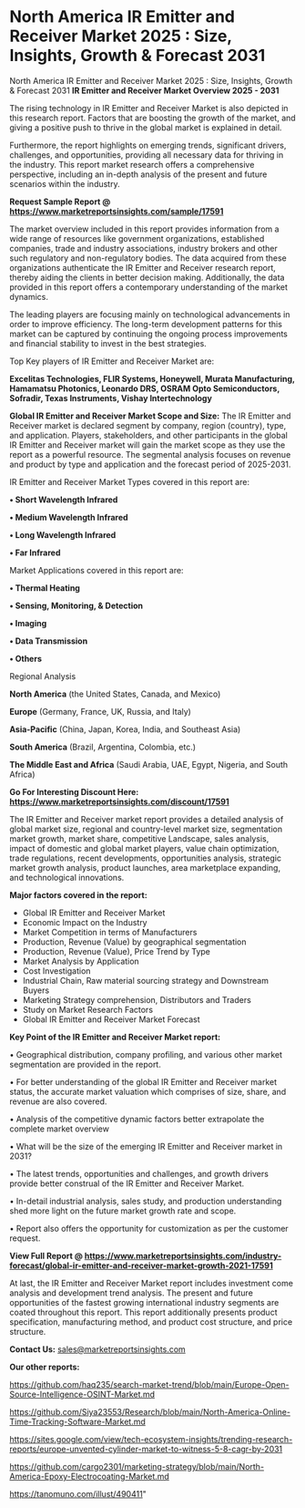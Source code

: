 # North America IR Emitter and Receiver Market 2025 : Size, Insights, Growth & Forecast 2031
North America IR Emitter and Receiver Market 2025 : Size, Insights, Growth & Forecast 2031
<Strong> IR Emitter and Receiver Market Overview 2025 - 2031</strong>

The rising technology in IR Emitter and Receiver Market is also depicted in this research report. Factors that are boosting the growth of the market, and giving a positive push to thrive in the global market is explained in detail.

Furthermore, the report highlights on emerging trends, significant drivers, challenges, and opportunities, providing all necessary data for thriving in the industry. This report market research offers a comprehensive perspective, including an in-depth analysis of the present and future scenarios within the industry.

<strong>Request Sample Report @ <a href=https://www.marketreportsinsights.com/sample/17591>https://www.marketreportsinsights.com/sample/17591</a></strong>

The market overview included in this report provides information from a wide range of resources like government organizations, established companies, trade and industry associations, industry brokers and other such regulatory and non-regulatory bodies. The data acquired from these organizations authenticate the IR Emitter and Receiver research report, thereby aiding the clients in better decision making. Additionally, the data provided in this report offers a contemporary understanding of the market dynamics.

The leading players are focusing mainly on technological advancements in order to improve efficiency. The long-term development patterns for this market can be captured by continuing the ongoing process improvements and financial stability to invest in the best strategies.

Top Key players of IR Emitter and Receiver Market are:

<strong>Excelitas Technologies, FLIR Systems, Honeywell, Murata Manufacturing, Hamamatsu Photonics, Leonardo DRS, OSRAM Opto Semiconductors, Sofradir, Texas Instruments, Vishay Intertechnology</strong>

<strong><b>Global IR Emitter and Receiver Market Scope and Size:</b></strong>
The IR Emitter and Receiver market is declared segment by company, region (country), type, and application. Players, stakeholders, and other participants in the global IR Emitter and Receiver market will gain the market scope as they use the report as a powerful resource. The segmental analysis focuses on revenue and product by type and application and the forecast period of 2025-2031.

IR Emitter and Receiver Market Types covered in this report are:

<strong>• Short Wavelength Infrared

• Medium Wavelength Infrared

• Long Wavelength Infrared

• Far Infrared</strong>

Market Applications covered in this report are:

<strong>• Thermal Heating

• Sensing, Monitoring, & Detection

• Imaging

• Data Transmission

• Others</strong> 

Regional Analysis

<strong>North America</strong> (the United States, Canada, and Mexico)

<strong>Europe</strong> (Germany, France, UK, Russia, and Italy)

<strong>Asia-Pacific</strong> (China, Japan, Korea, India, and Southeast Asia)

<strong>South America</strong> (Brazil, Argentina, Colombia, etc.)

<strong>The Middle East and Africa</strong> (Saudi Arabia, UAE, Egypt, Nigeria, and South Africa)

<strong>Go For Interesting Discount Here: <a href=https://www.marketreportsinsights.com/discount/17591>https://www.marketreportsinsights.com/discount/17591</a></strong>

The IR Emitter and Receiver market report provides a detailed analysis of global market size, regional and country-level market size, segmentation market growth, market share, competitive Landscape, sales analysis, impact of domestic and global market players, value chain optimization, trade regulations, recent developments, opportunities analysis, strategic market growth analysis, product launches, area marketplace expanding, and technological innovations.

<strong><b>Major factors covered in the report:</b></strong>
<ul>
  <li>Global IR Emitter and Receiver Market </li>
  <li>Economic Impact on the Industry</li>
  <li>Market Competition in terms of Manufacturers</li>
  <li>Production, Revenue (Value) by geographical segmentation</li>
  <li>Production, Revenue (Value), Price Trend by Type</li>
  <li>Market Analysis by Application</li>
  <li>Cost Investigation</li>
  <li>Industrial Chain, Raw material sourcing strategy and Downstream Buyers</li>
  <li>Marketing Strategy comprehension, Distributors and Traders</li>
  <li>Study on Market Research Factors</li>
  <li>Global IR Emitter and Receiver Market Forecast</li>
</ul>

<strong><b>Key Point of the IR Emitter and Receiver Market report:</b></strong>

• Geographical distribution, company profiling, and various other market segmentation are provided in the report.

• For better understanding of the global IR Emitter and Receiver market status, the accurate market valuation which comprises of size, share, and revenue are also covered.

• Analysis of the competitive dynamic factors better extrapolate the complete market overview

• What will be the size of the emerging IR Emitter and Receiver market in 2031?

• The latest trends, opportunities and challenges, and growth drivers provide better construal of the IR Emitter and Receiver Market.

• In-detail industrial analysis, sales study, and production understanding shed more light on the future market growth rate and scope.

• Report also offers the opportunity for customization as per the customer request.

<strong><b>View Full Report @ <a href=https://www.marketreportsinsights.com/industry-forecast/global-ir-emitter-and-receiver-market-growth-2021-17591>https://www.marketreportsinsights.com/industry-forecast/global-ir-emitter-and-receiver-market-growth-2021-17591</a></b></strong>


At last, the IR Emitter and Receiver Market report includes investment come analysis and development trend analysis. The present and future opportunities of the fastest growing international industry segments are coated throughout this report. This report additionally presents product specification, manufacturing method, and product cost structure, and price structure.

<strong>Contact Us:</strong>
sales@marketreportsinsights.com

<strong>Our other reports:</strong>

<a href=https://github.com/haq235/search-market-trend/blob/main/Europe-Open-Source-Intelligence-OSINT-Market.md>https://github.com/haq235/search-market-trend/blob/main/Europe-Open-Source-Intelligence-OSINT-Market.md</a>

<a href=https://github.com/Siya23553/Research/blob/main/North-America-Online-Time-Tracking-Software-Market.md>https://github.com/Siya23553/Research/blob/main/North-America-Online-Time-Tracking-Software-Market.md</a>

<a href=https://sites.google.com/view/tech-ecosystem-insights/trending-research-reports/europe-unvented-cylinder-market-to-witness-5-8-cagr-by-2031>https://sites.google.com/view/tech-ecosystem-insights/trending-research-reports/europe-unvented-cylinder-market-to-witness-5-8-cagr-by-2031</a>

<a href=https://github.com/cargo2301/marketing-strategy/blob/main/North-America-Epoxy-Electrocoating-Market.md>https://github.com/cargo2301/marketing-strategy/blob/main/North-America-Epoxy-Electrocoating-Market.md</a>

<a href=https://tanomuno.com/illust/490411>https://tanomuno.com/illust/490411</a>"
